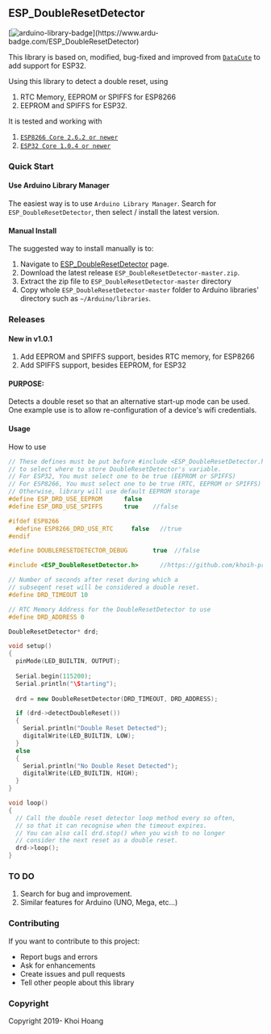 ## ESP_DoubleResetDetector

[![arduino-library-badge](https://www.ardu-badge.com/badge/ESP_DoubleResetDetector.svg?)](https://www.ardu-badge.com/ESP_DoubleResetDetector)

This library is based on, modified, bug-fixed and improved from [`DataCute`](https://github.com/datacute/DoubleResetDetector) to add support for ESP32.
 
Using this library to detect a double reset, using

1. RTC Memory, EEPROM or SPIFFS for ESP8266
2. EEPROM and SPIFFS for ESP32.

It is tested and working with 
1. [`ESP8266 Core 2.6.2 or newer`](https://github.com/esp8266/Arduino)
2. [`ESP32 Core 1.0.4 or newer`](https://github.com/espressif/arduino-esp32)

### Quick Start

#### Use Arduino Library Manager

The easiest way is to use `Arduino Library Manager`. Search for `ESP_DoubleResetDetector`, then select / install the latest version.

#### Manual Install

The suggested way to install manually is to:

1. Navigate to [ESP_DoubleResetDetector](https://github.com/khoih-prog/ESP_DoubleResetDetector) page.
2. Download the latest release `ESP_DoubleResetDetector-master.zip`.
3. Extract the zip file to `ESP_DoubleResetDetector-master` directory 
4. Copy whole `ESP_DoubleResetDetector-master` folder to Arduino libraries' directory such as `~/Arduino/libraries`.

### Releases
#### New in v1.0.1

1. Add EEPROM and SPIFFS support, besides RTC memory, for ESP8266
2. Add SPIFFS support, besides EEPROM, for ESP32

#### PURPOSE:

Detects a double reset so that an alternative start-up mode can be used. One example use is to allow re-configuration of a device's wifi credentials.

#### Usage

How to use

```cpp
// These defines must be put before #include <ESP_DoubleResetDetector.h>
// to select where to store DoubleResetDetector's variable.
// For ESP32, You must select one to be true (EEPROM or SPIFFS)
// For ESP8266, You must select one to be true (RTC, EEPROM or SPIFFS)
// Otherwise, library will use default EEPROM storage
#define ESP_DRD_USE_EEPROM      false
#define ESP_DRD_USE_SPIFFS      true    //false

#ifdef ESP8266
  #define ESP8266_DRD_USE_RTC     false   //true
#endif

#define DOUBLERESETDETECTOR_DEBUG       true  //false

#include <ESP_DoubleResetDetector.h>      //https://github.com/khoih-prog/ESP_DoubleResetDetector

// Number of seconds after reset during which a 
// subseqent reset will be considered a double reset.
#define DRD_TIMEOUT 10

// RTC Memory Address for the DoubleResetDetector to use
#define DRD_ADDRESS 0

DoubleResetDetector* drd;

void setup()
{
  pinMode(LED_BUILTIN, OUTPUT);
  
  Serial.begin(115200);
  Serial.println("\Starting");
  
  drd = new DoubleResetDetector(DRD_TIMEOUT, DRD_ADDRESS);

  if (drd->detectDoubleReset()) 
  {
    Serial.println("Double Reset Detected");
    digitalWrite(LED_BUILTIN, LOW);
  } 
  else 
  {
    Serial.println("No Double Reset Detected");
    digitalWrite(LED_BUILTIN, HIGH);
  }
}

void loop()
{
  // Call the double reset detector loop method every so often,
  // so that it can recognise when the timeout expires.
  // You can also call drd.stop() when you wish to no longer
  // consider the next reset as a double reset.
  drd->loop();
}
```
### TO DO

1. Search for bug and improvement.
2. Similar features for Arduino (UNO, Mega, etc...)

### Contributing

If you want to contribute to this project:
- Report bugs and errors
- Ask for enhancements
- Create issues and pull requests
- Tell other people about this library

### Copyright

Copyright 2019- Khoi Hoang
